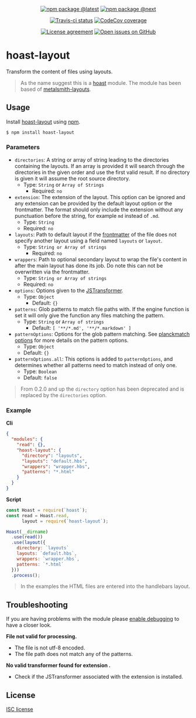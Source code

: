 <div align="center">
  
  [![npm package @latest](https://img.shields.io/npm/v/hoast-layout.svg?label=npm@latest&style=flat-square&maxAge=3600)](https://npmjs.com/package/hoast-layout)
  [![npm package @next](https://img.shields.io/npm/v/hoast-layout/next.svg?label=npm@next&style=flat-square&maxAge=3600)](https://npmjs.com/package/hoast-layout/v/next)
  
  [![Travis-ci status](https://img.shields.io/travis-ci/hoast/hoast-layout.svg?branch=master&label=test%20status&style=flat-square&maxAge=3600)](https://travis-ci.org/hoast/hoast-layout)
  [![CodeCov coverage](https://img.shields.io/codecov/c/github/hoast/hoast-layout/master.svg?label=test%20coverage&style=flat-square&maxAge=3600)](https://codecov.io/gh/hoast/hoast-layout)
  
  [![License agreement](https://img.shields.io/github/license/hoast/hoast-layout.svg?style=flat-square&maxAge=86400)](https://github.com/hoast/hoast-layout/blob/master/LICENSE)
  [![Open issues on GitHub](https://img.shields.io/github/issues/hoast/hoast-layout.svg?style=flat-square&maxAge=86400)](https://github.com/hoast/hoast-layout/issues)
  
</div>

# hoast-layout

Transform the content of files using layouts.

> As the name suggest this is a [hoast](https://github.com/hoast/hoast#readme) module. The module has been based of [metalsmith-layouts](https://github.com/metalsmith/metalsmith-layouts#readme).

## Usage

Install [hoast-layout](https://npmjs.com/package/hoast-layout) using [npm](https://npmjs.com).

```
$ npm install hoast-layout
```

### Parameters

* `directories`: A string or array of string leading to the directories containing the layouts. If an array is provided it will search through the directories in the given order and use the first valid result. If no directory is given it will assume the root source directory.
  * Type: `String` or `Array of Strings`
	* Required: `no`
* `extension`: The extension of the layout. This option can be ignored and any extension can be provided by the default layout option or the frontmatter. The format should only include the extension without any punctuation before the string, for example `md` instead of `.md`.
  * Type: `String`
  * Required: `no`
* `layouts`: Path to default layout if the [frontmatter](https://github.com/hoast/hoast-frontmatter#readme) of the file does not specify another layout using a field named `layouts` or `layout`.
  * Type: `String or Array of strings`
	* Required: `no`
* `wrappers`: Path to optional secondary layout to wrap the file's content in after the main layout has done its job. Do note this can not be overwritten via the frontmatter.
  * Type: `String or Array of strings`
  * Required: `no`
* `options`: Options given to the [JSTransformer](https://github.com/jstransformers/jstransformer#readme).
  * Type: `Object`
	* Default: `{}`
* `patterns`: Glob patterns to match file paths with. If the engine function is set it will only give the function any files matching the pattern.
  * Type: `String` or `Array of strings`
	* Default: `[ '**/*.md', '**/*.markdown' ]`
* `patternOptions`: Options for the glob pattern matching. See [planckmatch options](https://github.com/redkenrok/node-planckmatch#options) for more details on the pattern options.
  * Type: `Object`
  * Default: `{}`
* `patternOptions.all`: This options is added to `patternOptions`, and determines whether all patterns need to match instead of only one.
  * Type: `Boolean`
  * Default: `false`

> From 0.2.0 and up the `directory` option has been deprecated and is replaced by the `directories` option.

### Example

**Cli**

```json
{
  "modules": {
    "read": {},
    "hoast-layout": {
      "directory": "layouts",
      "layouts": "default.hbs",
      "wrappers": "wrapper.hbs",
      "patterns": "*.html"
    }
  }
}
```

**Script**

```javascript
const Hoast = require(`hoast`);
const read = Hoast.read,
      layout = require(`hoast-layout`);

Hoast(__dirname)
  .use(read())
  .use(layout({
    directory: `layouts`
    layouts: `default.hbs`,
    wrappers: `wrapper.hbs`,
    patterns: `*.html`
  }))
  .process();
```

> In the examples the HTML files are entered into the handlebars layout.

## Troubleshooting

If you are having problems with the module please [enable debugging](https://github.com/hoast/hoast#debugging) to have a closer look.

**File not valid for processing.**
* The file is not utf-8 encoded.
* The file path does not match any of the patterns.

**No valid transformer found for extension <extension>.**
* Check if the JSTransformer associated with the extension is installed.

## License

[ISC license](https://github.com/hoast/hoast-layout/blob/master/LICENSE)